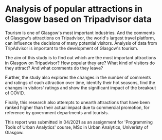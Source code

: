 # Analysis of popular attractions in Glasgow based on Tripadvisor data

Tourism is one of Glasgow's most important industries. And the comments of Glasgow's attractions on Tripadvisor, the world's largest travel platform, can influence the decisions of many potential visitors. Analysis of data from TripAdvisor is important to the development of Glasgow's tourism. 

The aim of this study is to find out which are the most important attractions in Glasgow on Tripadvisor? How popular they are? What kind of visitors do they attract? And what comments do they leave? 

Further, the study also explores the changes in the number of comments and ratings of each attraction over time, identify their hot seasons, find the changes in visitors' ratings and show the significant impact of the breakout of COVID. 

Finally, this research also attempts to unearth attractions that have been ranked higher than their actual impact due to commercial promotion, for reference by government departments and tourists.

This report was submitted in 04/2021 as an assignment for 'Programming Tools of Urban Analytics' course, MSc in Urban Analytics, Univeristy of Glasgow.
